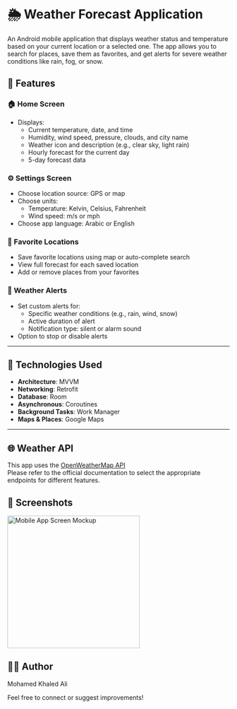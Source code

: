 # 🌦️ Weather Forecast Application

An Android mobile application that displays weather status and temperature based on your current location or a selected one. The app allows you to search for places, save them as favorites, and get alerts for severe weather conditions like rain, fog, or snow.

## 🚀 Features

### 🏠 Home Screen
- Displays:
  - Current temperature, date, and time
  - Humidity, wind speed, pressure, clouds, and city name
  - Weather icon and description (e.g., clear sky, light rain)
  - Hourly forecast for the current day
  - 5-day forecast data

### ⚙️ Settings Screen
- Choose location source: GPS or map
- Choose units:
  - Temperature: Kelvin, Celsius, Fahrenheit
  - Wind speed: m/s or mph
- Choose app language: Arabic or English

### 📍 Favorite Locations
- Save favorite locations using map or auto-complete search
- View full forecast for each saved location
- Add or remove places from your favorites

### 🚨 Weather Alerts
- Set custom alerts for:
  - Specific weather conditions (e.g., rain, wind, snow)
  - Active duration of alert
  - Notification type: silent or alarm sound
- Option to stop or disable alerts

---

## 🔧 Technologies Used

- **Architecture**: MVVM
- **Networking**: Retrofit
- **Database**: Room
- **Asynchronous**: Coroutines
- **Background Tasks**: Work Manager
- **Maps & Places**: Google Maps

---

## 🌐 Weather API

This app uses the [OpenWeatherMap API](https://api.openweathermap.org/data/2.5/forecast)  
Please refer to the official documentation to select the appropriate endpoints for different features.





## 📸 Screenshots
<img src="https://github.com/user-attachments/assets/611c27d0-1c91-43b2-9d35-df7bb4c6e7ef" alt="Mobile App Screen Mockup" width="300"/>






## 🧑‍💻 Author
Mohamed Khaled Ali

Feel free to connect or suggest improvements!

